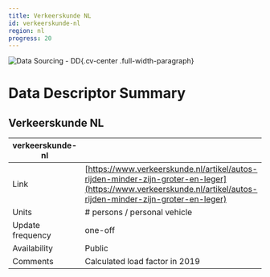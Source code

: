 ```yaml
---
title: Verkeerskunde NL
id: verkeerskunde-nl
region: nl
progress: 20
---
```


![Data Sourcing - DD](/images/data-sourcing-dd.jpg){.cv-center .full-width-paragraph}


# Data Descriptor Summary

## Verkeerskunde NL

| verkeerskunde-nl             |       |
| ---------------- | ------------------------------------------------------------- |
| Link             | [https://www.verkeerskunde.nl/artikel/autos-rijden-minder-zijn-groter-en-leger](https://www.verkeerskunde.nl/artikel/autos-rijden-minder-zijn-groter-en-leger)     |
| Units            | # persons / personal vehicle     |
| Update frequency | one-off    |
| Availability     | Public |
| Comments         | Calculated load factor in 2019   |





